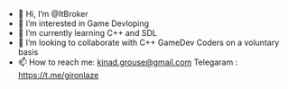 - 👋 Hi, I’m @ItBroker
- 👀 I’m interested in Game Devloping
- 🌱 I’m currently learning C++ and SDL
- 💞️ I’m looking to collaborate with C++ GameDev Coders on a voluntary basis
- 📫 How to reach me: kinad.grouse@gmail.com
Telegaram : https://t.me/gironlaze

<!---
ItBroker/ItBroker is a ✨ special ✨ repository because its `README.md` (this file) appears on your GitHub profile.
You can click the Preview link to take a look at your changes.
--->
